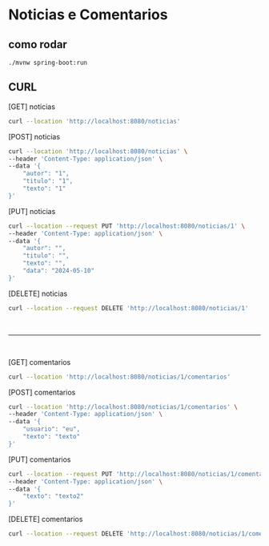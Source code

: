 # Noticias e Comentarios

## como rodar
    
    ./mvnw spring-boot:run

## CURL
[GET] noticias
``` sh 
curl --location 'http://localhost:8080/noticias' 
```

[POST] noticias
``` sh 
curl --location 'http://localhost:8080/noticias' \
--header 'Content-Type: application/json' \
--data '{
    "autor": "1",
    "titulo": "1",
    "texto": "1"
}'
```

[PUT] noticias
``` sh 
curl --location --request PUT 'http://localhost:8080/noticias/1' \
--header 'Content-Type: application/json' \
--data '{
    "autor": "",
    "titulo": "",
    "texto": "",
    "data": "2024-05-10"
}'
```

[DELETE] noticias
``` sh 
curl --location --request DELETE 'http://localhost:8080/noticias/1'
```
<br/>

---

<br/>

[GET] comentarios
``` sh 
curl --location 'http://localhost:8080/noticias/1/comentarios'
```

[POST] comentarios
``` sh 
curl --location 'http://localhost:8080/noticias/1/comentarios' \
--header 'Content-Type: application/json' \
--data '{
    "usuario": "eu",
    "texto": "texto"
}'
```

[PUT] comentarios
``` sh 
curl --location --request PUT 'http://localhost:8080/noticias/1/comentarios/2' \
--header 'Content-Type: application/json' \
--data '{
    "texto": "texto2"
}'
```

[DELETE] comentarios
``` sh 
curl --location --request DELETE 'http://localhost:8080/noticias/1/comentarios/1'
```